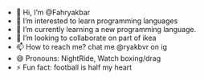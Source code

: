- 👋 Hi, I’m @Fahryakbar
- 👀 I’m interested to learn programming languages
- 🌱 I’m currently learning a new programming language.
- 💞️ I’m looking to collaborate on part of ikea
- 📫 How to reach me? chat me @ryakbvr on ig
- 😄 Pronouns: NightRide, Watch boxing/drag
- ⚡ Fun fact: football is half my heart

<!---
Fahryakbar/Fahryakbar is a ✨ special ✨ repository because its `README.md` (this file) appears on your GitHub profile.
You can click the Preview link to take a look at your changes.
--->
